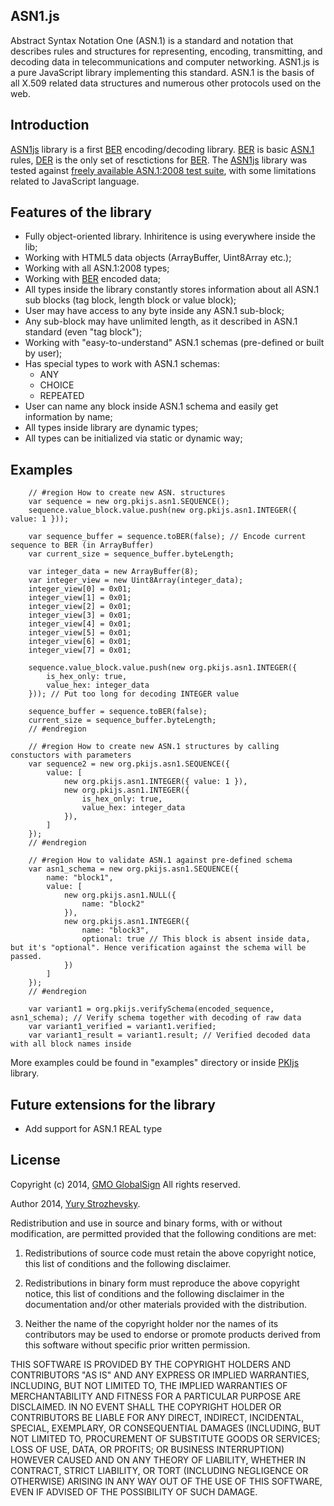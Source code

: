 ## ASN1.js

Abstract Syntax Notation One (ASN.1) is a standard and notation that describes rules and structures for representing, encoding, transmitting, and decoding data in telecommunications and computer networking. ASN1.js is a pure JavaScript library implementing this standard.  ASN.1 is the basis of all X.509 related data structures and numerous other protocols used on the web.

## Introduction

[ASN1js][] library is a first [BER][] encoding/decoding library. [BER][] is basic [ASN.1][] rules, [DER][] is the only set of resctictions for [BER][]. The [ASN1js][] library was tested against [freely available ASN.1:2008 test suite], with some limitations related to JavaScript language. 

## Features of the library

* Fully object-oriented library. Inhiritence is using everywhere inside the lib;
* Working with HTML5 data objects (ArrayBuffer, Uint8Array etc.);
* Working with all ASN.1:2008 types;
* Working with [BER][] encoded data;
* All types inside the library constantly stores information about all ASN.1 sub blocks (tag block, length block or value block);
* User may have access to any byte inside any ASN.1 sub-block;
* Any sub-block may have unlimited length, as it described in ASN.1 standard (even "tag block");
* Working with "easy-to-understand" ASN.1 schemas (pre-defined or built by user);
* Has special types to work with ASN.1 schemas:
  * ANY
  * CHOICE
  * REPEATED 
* User can name any block inside ASN.1 schema and easily get information by name;
* All types inside library are dynamic types;
* All types can be initialized via static or dynamic way;

## Examples

```
    // #region How to create new ASN. structures 
    var sequence = new org.pkijs.asn1.SEQUENCE();
    sequence.value_block.value.push(new org.pkijs.asn1.INTEGER({ value: 1 }));

    var sequence_buffer = sequence.toBER(false); // Encode current sequence to BER (in ArrayBuffer)
    var current_size = sequence_buffer.byteLength;

    var integer_data = new ArrayBuffer(8);
    var integer_view = new Uint8Array(integer_data);
    integer_view[0] = 0x01;
    integer_view[1] = 0x01;
    integer_view[2] = 0x01;
    integer_view[3] = 0x01;
    integer_view[4] = 0x01;
    integer_view[5] = 0x01;
    integer_view[6] = 0x01;
    integer_view[7] = 0x01;

    sequence.value_block.value.push(new org.pkijs.asn1.INTEGER({
        is_hex_only: true,
        value_hex: integer_data
    })); // Put too long for decoding INTEGER value

    sequence_buffer = sequence.toBER(false);
    current_size = sequence_buffer.byteLength;
    // #endregion 
```

```
    // #region How to create new ASN.1 structures by calling constuctors with parameters 
    var sequence2 = new org.pkijs.asn1.SEQUENCE({
        value: [
            new org.pkijs.asn1.INTEGER({ value: 1 }),
            new org.pkijs.asn1.INTEGER({
                is_hex_only: true,
                value_hex: integer_data
            }),
        ]
    });
    // #endregion 
```

```
    // #region How to validate ASN.1 against pre-defined schema 
    var asn1_schema = new org.pkijs.asn1.SEQUENCE({
        name: "block1",
        value: [
            new org.pkijs.asn1.NULL({
                name: "block2"
            }),
            new org.pkijs.asn1.INTEGER({
                name: "block3",
                optional: true // This block is absent inside data, but it's "optional". Hence verification against the schema will be passed.
            })
        ]
    });
    // #endregion

    var variant1 = org.pkijs.verifySchema(encoded_sequence, asn1_schema); // Verify schema together with decoding of raw data
    var variant1_verified = variant1.verified;
    var variant1_result = variant1.result; // Verified decoded data with all block names inside
```

More examples could be found in "examples" directory or inside [PKIjs][] library.

## Future extensions for the library

* Add support for ASN.1 REAL type

## License

Copyright (c) 2014, [GMO GlobalSign](http://www.globalsign.com/)
All rights reserved.

Author 2014, [Yury Strozhevsky](http://www.strozhevsky.com/).

Redistribution and use in source and binary forms, with or without modification, 
are permitted provided that the following conditions are met:

1. Redistributions of source code must retain the above copyright notice, 
   this list of conditions and the following disclaimer.

2. Redistributions in binary form must reproduce the above copyright notice, 
   this list of conditions and the following disclaimer in the documentation 
   and/or other materials provided with the distribution.

3. Neither the name of the copyright holder nor the names of its contributors 
   may be used to endorse or promote products derived from this software without 
   specific prior written permission.

THIS SOFTWARE IS PROVIDED BY THE COPYRIGHT HOLDERS AND CONTRIBUTORS "AS IS" AND 
ANY EXPRESS OR IMPLIED WARRANTIES, INCLUDING, BUT NOT LIMITED TO, THE IMPLIED 
WARRANTIES OF MERCHANTABILITY AND FITNESS FOR A PARTICULAR PURPOSE ARE DISCLAIMED. 
IN NO EVENT SHALL THE COPYRIGHT HOLDER OR CONTRIBUTORS BE LIABLE FOR ANY DIRECT, 
INDIRECT, INCIDENTAL, SPECIAL, EXEMPLARY, OR CONSEQUENTIAL DAMAGES (INCLUDING, BUT 
NOT LIMITED TO, PROCUREMENT OF SUBSTITUTE GOODS OR SERVICES; LOSS OF USE, DATA, OR 
PROFITS; OR BUSINESS INTERRUPTION) HOWEVER CAUSED AND ON ANY THEORY OF LIABILITY, 
WHETHER IN CONTRACT, STRICT LIABILITY, OR TORT (INCLUDING NEGLIGENCE OR OTHERWISE) 
ARISING IN ANY WAY OUT OF THE USE OF THIS SOFTWARE, EVEN IF ADVISED OF THE POSSIBILITY 
OF SUCH DAMAGE. 


[ASN.1]: http://en.wikipedia.org/wiki/Abstract_Syntax_Notation_One
[ASN1js]: http://asn1js.org/
[PKIjs]: http://pkijs.org/
[BER]: http://en.wikipedia.org/wiki/X.690#BER_encoding
[DER]: http://en.wikipedia.org/wiki/X.690#DER_encoding
[freely available ASN.1:2008 test suite]: http://www.strozhevsky.com/free_docs/free_asn1_testsuite_descr.pdf
